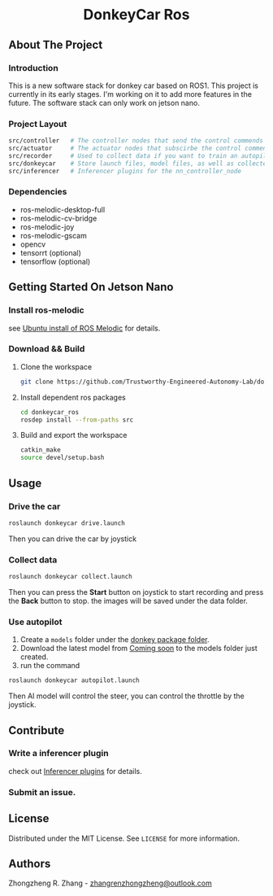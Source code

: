 <!-- PROJECT LOGO -->
<br />
<p align="center">
  <h1 align="center">DonkeyCar Ros</h1>
</p>


<!-- ABOUT THE PROJECT -->
## About The Project
### Introduction
This is a new software stack for donkey car based on ROS1. This project is currently in its early stages. I'm working on it to add more features in the future.
The software stack can only work on jetson nano.

### Project Layout
```bash
src/controller   # The controller nodes that send the control commends based on user operations or neural network
src/actuator     # The actuator nodes that subscirbe the control commends and control the steer and motor
src/recorder     # Used to collect data if you want to train an autopilot
src/donkeycar    # Store launch files, model files, as well as collected data
src/inferencer   # Inferencer plugins for the nn_controller_node
```
### Dependencies
- ros-melodic-desktop-full
- ros-melodic-cv-bridge
- ros-melodic-joy
- ros-melodic-gscam
- opencv
- tensorrt (optional)
- tensorflow (optional)

<!-- GETTING STARTED -->
## Getting Started On Jetson Nano

### Install ros-melodic

see [Ubuntu install of ROS Melodic](https://wiki.ros.org/melodic/Installation/Ubuntu) for details.

### Download && Build
1. Clone the workspace
   ```bash
   git clone https://github.com/Trustworthy-Engineered-Autonomy-Lab/donkeycar_ros.git
   ```
2. Install dependent ros packages
   ```bash
   cd donkeycar_ros
   rosdep install --from-paths src
   ```
3. Build and export the workspace
   ```bash
   catkin_make
   source devel/setup.bash
   ```
   
<!-- USAGE EXAMPLES -->
## Usage
### Drive the car
```bash
roslaunch donkeycar drive.launch
```
Then you can drive the car by joystick
### Collect data
```bash
roslaunch donkeycar collect.launch
```
Then you can press the **Start** button on joystick to start recording and press the **Back** button to stop. the images will be saved under the data folder.
### Use autopilot
1. Create a `models` folder under the [donkey package folder](./src/donkeycar/).
2. Download the latest model from [Coming soon]() to the models folder just created.
3. run the command
```bash
roslaunch donkeycar autopilot.launch
```
Then AI model will control the steer, you can control the throttle by the joystick.
## Contribute
### Write a inferencer plugin
check out [Inferencer plugins](./src/inferencer/README.md) for details.
### Submit an issue.

<!-- LICENSE -->
## License

Distributed under the MIT License. See `LICENSE` for more information.


<!-- Authors -->
## Authors

Zhongzheng R. Zhang - zhangrenzhongzheng@outlook.com

